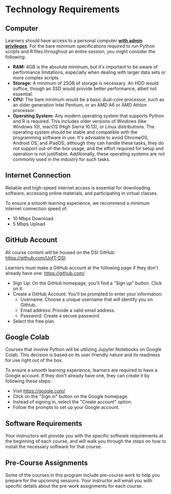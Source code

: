 # Technology Requirements 

## Computer 

Learners should have access to a personal computer <u>**with admin privileges**</u>. For the bare minimum specifications required to run Python scripts and R files throughout an entire session, you might consider the following:
  - **RAM:** 4GB is the absolute minimum, but it's important to be aware of performance limitations, especially when dealing with larger data sets or more complex scripts.
  - **Storage:** A minimum of 25GB of storage is necessary. An HDD would suffice, though an SSD would provide better performance, albeit not essential.
  - **CPU:** The bare minimum would be a basic dual-core processor, such as an older generation Intel Pentium, or an AMD A6 or AMD Athlon processor.
  - **Operating System:** Any modern operating system that supports Python and R is required. This includes older versions of Windows (like Windows 10), macOS (High Sierra 10.13), or Linux distributions. The operating system should be stable and compatible with the programming software in use. It's advisable to avoid ChromeOS, Android OS, and iPadOS; although they can handle these tasks, they do not support out-of-the-box usage, and the effort required for setup and operation is not justifiable. Additionally, these operating systems are not commonly used in the industry for such tasks. 

## Internet Connection 

Reliable and high-speed internet access is essential for downloading software, accessing online materials, and participating in virtual classes. 

To ensure a smooth learning experience, we recommend a minimum internet connection speed of:

  * 10 Mbps Download
  * 5 Mbps Upload

## GitHub Account 

All course content will be housed on the DSI GitHub: https://github.com/UofT-DSI 

Learners must make a GitHub account at the following page if they don't already have one: https://github.com/ 
  * Sign Up: On the GitHub homepage, you'll find a "Sign up" button. Click on it.
  * Create a GitHub Account: You'll be prompted to enter your information: 
    * Username: Choose a unique username that will identify you on GitHub. 
    * Email address: Provide a valid email address. 
    * Password: Create a secure password. 
* Select the free plan 

## Google Colab

Courses that involve Python will be utilizing Jupyter Notebooks on Google Colab. This decision is based on its user-friendly nature and its readiness for use right out of the box.

To ensure a smooth learning experience, learners are required to have a Google account. If they don't already have one, they can create it by following these steps:

  * Visit https://google.com/
  * Click on the "Sign in" button on the Google homepage.
  * Instead of signing in, select the "Create account" option.
  * Follow the prompts to set up your Google account.

## Software Requirements 

Your instructors will provide you with the specific software requirements at the beginning of each course, and will walk you through the steps on how to install the necessary software for that course.

## Pre-Course Assignments 

Some of the courses in this program include pre-course work to help you prepare for the upcoming sessions. Your instructor will email you with specific details about the pre-work assignments for each course.